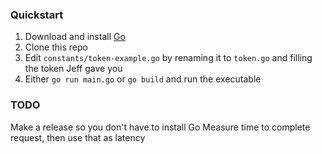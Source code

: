 ### Quickstart
1) Download and install [Go](https://golang.org)
2) Clone
 this repo
3) Edit `constants/token-example.go` by renaming it to `token.go` and filling the token Jeff gave you
4) Either `go run main.go` or `go build` and run the executable

### TODO
Make a release so you don't have to install Go
Measure time to complete request, then use that as latency